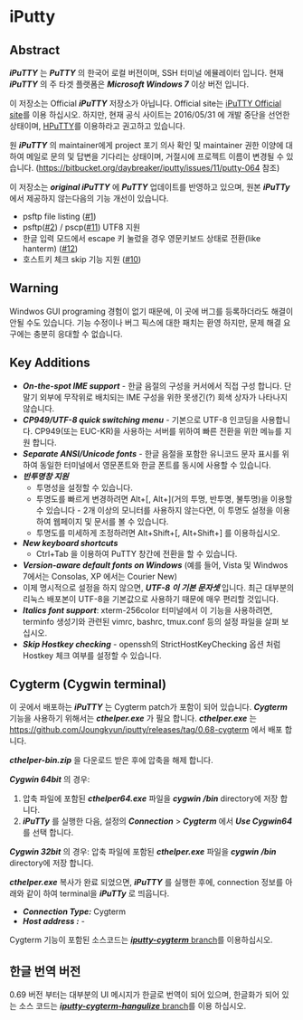 iPutty
===

## Abstract

***iPuTTY*** 는 ***PuTTY*** 의 한국어 로컬 버전이며, SSH 터미널 에뮬레이터 입니다. 현재 ***iPuTTY*** 의 주 타겟 플랫폼은 ***Microsoft Windows 7*** 이상 버전 입니다.

이 저장소는 Official ***iPuTTY*** 저장소가 아닙니다. Official site는 [iPuTTY Official site](https://bitbucket.org/daybreaker/iputty/)를 이용 하십시오. 하지만, 현재 공식 사이트는 2016/05/31 에 개발 중단을 선언한 상태이며, [HPuTTY]( https://github.com/teamnop/HPuTTY)를 이용하라고 권고하고 있습니다.

원 ***iPuTTY*** 의 maintainer에게 project 포기 의사 확인 및 maintainer 권한 이양에 대하여 메일로 문의 및 답변을 기다리는 상태이며, 거절시에 프로젝트 이름이 변경될 수 있습니다. (https://bitbucket.org/daybreaker/iputty/issues/11/putty-064 참조)

이 저장소는 ***original iPuTTY*** 에 ***PuTTY*** 업데이트를 반영하고 있으며, 원본 ***iPuTTy*** 에서 제공하지 않는다음의 기능 개선이 있습니다.

 * psftp file listing ([#1](https://github.com/Joungkyun/iputty/issues/1))
 * psftp([#2](https://github.com/Joungkyun/iputty/issues/2)) / pscp([#11](https://github.com/Joungkyun/iputty/issues/11)) UTF8 지원 
 * 한글 입력 모드에서 escape 키 눌렀을 경우 영문키보드 상태로 전환(like hanterm) ([#12](https://github.com/Joungkyun/iputty/issues/12))
 * 호스트키 체크 skip 기능 지원 ([#10](https://github.com/Joungkyun/iputty/issues/10))

## Warning

Windwos GUI programing 경험이 없기 때문에, 이 곳에 버그를 등록하더라도 해결이 안될 수도 있습니다. 기능 수정이나 버그 픽스에 대한 패치는 환영 하지만, 문제 해결 요구에는 충분히 응대할 수 없습니다.

## Key Additions

 * ***On-the-spot IME support*** - 한글 음절의 구성을 커서에서 직접 구성 합니다. 단말기 외부에 무작위로 배치되는 IME 구성을 위한 못생긴(?) 회색 상자가 나타나지 않습니다.
 * ***CP949/UTF-8 quick switching menu*** - 기본으로 UTF-8 인코딩을 사용합니다. CP949(또는 EUC-KR)을 사용하는 서버를 위하여 빠른 전환을 위한 메뉴를 지원 합니다.
 * ***Separate ANSI/Unicode fonts*** - 한글 음절을 포함한 유니코드 문자 표시를 위하여 동일한 터미널에서 영문폰트와 한글 폰트를 동시에 사용할 수 있습니다.
 * ***반투명창 지원***
   * 투명성을 설정할 수 있습니다.
   * 투명도를 빠르게 변경하려면 Alt+[, Alt+](거의 투명, 반투명, 불투명)을 이용할 수 있습니다 - 2개 이상의 모니터를 사용하지 않는다면, 이 투명도 설정을 이용하여 웹페이지 및 문서를 볼 수 있습니다.
   * 투명도를 미세하게 조정하려면 Alt+Shift+[, Alt+Shift+] 를 이용하십시오.
 * ***New keyboard shortcuts***
   * Ctrl+Tab 을 이용하여 PuTTY 창간에 전환을 할 수 있습니다.
 * ***Version-aware default fonts on Windows*** (예를 들어, Vista 및 Windwos 7에서는 Consolas, XP 에서는 Courier New)
 * 이제 명시적으로 설정을 하지 않으면, ***UTF-8 이 기본 문자셋*** 입니다. 최근 대부분의 리눅스 배포본이 UTF-8을 기본값으로 사용하기 때문에 매우 편리할 것입니다.
 * ***Italics font support***: xterm-256color 터미널에서 이 기능을 사용하려면, terminfo 생성기와 관련된 vimrc, bashrc, tmux.conf 등의 설정 파일을 살펴 보십시오.
 * ***Skip Hostkey checking*** - openssh의 StrictHostKeyChecking 옵션 처럼 Hostkey 체크 여부를 설정할 수 있습니다.

## Cygterm (Cygwin terminal)

이 곳에서 배포하는 ***iPuTTY*** 는 Cygterm patch가 포함이 되어 있습니다. ***Cygterm*** 기능을 사용하기 위해서는 ***cthelper.exe*** 가 필요 합니다. ***cthelper.exe*** 는 https://github.com/Joungkyun/iputty/releases/tag/0.68-cygterm 에서 배포 합니다.

***cthelper-bin.zip*** 을 다운로드 받은 후에 압축을 해제 합니다.

***Cygwin 64bit*** 의 경우:
  1. 압축 파일에 포함된 ***cthelper64.exe*** 파일을 ***cygwin*** ***/bin*** directory에 저장 합니다.
  2. ***iPuTTy*** 를 실행한 다음, 설정의 ***Connection*** > ***Cygterm*** 에서 ***Use Cygwin64*** 를 선택 합니다.

***Cygwin 32bit*** 의 경우:
	압축 파일에 포함된 ***cthelper.exe*** 파일을 ***cygwin*** ***/bin*** directory에 저장 합니다.

***cthelper.exe*** 복사가 완료 되었으면, ***iPuTTY*** 를 실행한 후에, connection 정보를 아래와 같이 하여 terminal을 ***iPuTTy*** 로 띄웁니다.

 * ***Connection Type:*** Cygterm
 * ***Host address   :*** -

Cygterm 기능이 포함된 소스코드는 [***iputty-cygterm*** branch](https://github.com/Joungkyun/iputty/tree/iputty-cygterm)를 이용하십시오.

## 한글 번역 버전

0.69 버전 부터는 대부분의 UI 메시지가 한글로 번역이 되어 있으며, 한글화가 되어 있는 소스 코드는 [***iputty-cygterm-hangulize*** branch](https://github.com/Joungkyun/iputty/tree/iputty-cygterm-hangulize)를 이용 하십시오.

